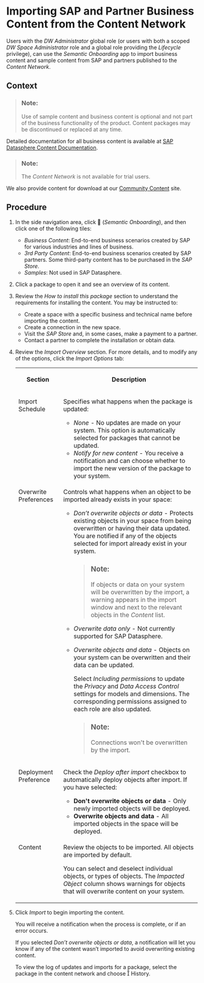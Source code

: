 <!-- loio400078d689bf4454b3fc977a4e201c2f -->

<link rel="stylesheet" type="text/css" href="css/sap-icons.css"/>

# Importing SAP and Partner Business Content from the Content Network

Users with the *DW Administrator* global role \(or users with both a scoped *DW Space Administrator* role and a global role providing the *Lifecycle* privilege\), can use the *Semantic Onboarding* app to import business content and sample content from SAP and partners published to the *Content Network*.



## Context

> ### Note:  
> Use of sample content and business content is optional and not part of the business functionality of the product. Content packages may be discontinued or replaced at any time.

Detailed documentation for all business content is available at [SAP Datasphere Content Documentation](https://help.sap.com/doc/4b618244ad5f4fbb8423d08996f8b891/cloud/en-US/SAP_Data_Warehouse_Cloud_Content.pdf).

> ### Note:  
> The *Content Network* is not available for trial users.

We also provide content for download at our [Community Content](https://github.com/SAP-samples/analytics-cloud-datasphere-community-content) site.



## Procedure

1.  In the side navigation area, click <span class="FPA-icons-V3"></span> \(*Semantic Onboarding*\), and then click one of the following tiles: 

    -   *Business Content*: End-to-end business scenarios created by SAP for various industries and lines of business.
    -   *3rd Party Content*: End-to-end business scenarios created by SAP partners. Some third-party content has to be purchased in the *SAP Store*.
    -   *Samples*: Not used in SAP Datasphere.

2.  Click a package to open it and see an overview of its content.

3.  Review the *How to install this package* section to understand the requirements for installing the content. You may be instructed to:

    -   Create a space with a specific business and technical name before importing the content.
    -   Create a connection in the new space.
    -   Visit the *SAP Store* and, in some cases, make a payment to a partner.
    -   Contact a partner to complete the installation or obtain data.

4.  Review the *Import Overview* section. For more details, and to modify any of the options, click the *Import Options* tab:


    <table>
    <tr>
    <th valign="top">

    Section
    
    </th>
    <th valign="top">

    Description
    
    </th>
    </tr>
    <tr>
    <td valign="top">
    
    Import Schedule
    
    </td>
    <td valign="top">
    
    Specifies what happens when the package is updated:

    -   *None* - No updates are made on your system. This option is automatically selected for packages that cannot be updated.
    -   *Notify for new content* - You receive a notification and can choose whether to import the new version of the package to your system.


    
    </td>
    </tr>
    <tr>
    <td valign="top">
    
    Overwrite Preferences
    
    </td>
    <td valign="top">
    
    Controls what happens when an object to be imported already exists in your space:

    -   *Don’t overwrite objects or data* - Protects existing objects in your space from being overwritten or having their data updated. You are notified if any of the objects selected for import already exist in your system.

        > ### Note:  
        > If objects or data on your system will be overwritten by the import, a warning appears in the import window and next to the relevant objects in the *Content* list.

    -   *Overwrite data only* - Not currently supported for SAP Datasphere.
    -   *Overwrite objects and data* - Objects on your system can be overwritten and their data can be updated.

        Select *Including permissions* to update the *Privacy* and *Data Access Control* settings for models and dimensions. The corresponding permissions assigned to each role are also updated.

        > ### Note:  
        > Connections won't be overwritten by the import.



    
    </td>
    </tr>
    <tr>
    <td valign="top">
    
    Deployment Preference
    
    </td>
    <td valign="top">
    
    Check the *Deploy after import* checkbox to automatically deploy objects after import. If you have selected:

    -   **Don't overwrite objects or data** - Only newly imported objects will be deployed.
    -   **Overwrite objects and data** - All imported objects in the space will be deployed.


    
    </td>
    </tr>
    <tr>
    <td valign="top">
    
    Content
    
    </td>
    <td valign="top">
    
    Review the objects to be imported. All objects are imported by default.

    You can select and deselect individual objects, or types of objects. The *Impacted Object* column shows warnings for objects that will overwrite content on your system.
    
    </td>
    </tr>
    </table>
    
5.  Click *Import* to begin importing the content. 

    You will receive a notification when the process is complete, or if an error occurs.

    If you selected *Don’t overwrite objects or data*, a notification will let you know if any of the content wasn’t imported to avoid overwriting existing content.

    To view the log of updates and imports for a package, select the package in the content network and choose <span class="SAP-icons-V5"></span> History.


